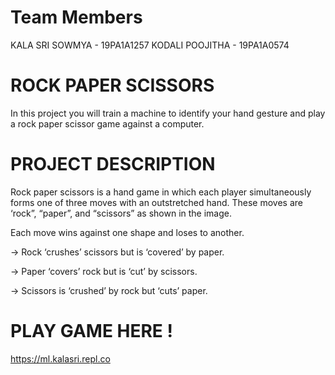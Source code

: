 # Team Members
KALA SRI SOWMYA - 19PA1A1257
KODALI POOJITHA - 19PA1A0574
# ROCK PAPER SCISSORS
   In this project you will train a machine to identify your hand gesture and play a rock
paper scissor game against a computer.
# PROJECT DESCRIPTION
Rock paper scissors is a hand game in which each player simultaneously forms one of
three moves with an outstretched hand. These moves are ‘rock”, “paper”, and “scissors”
as shown in the image.

Each move wins against one shape and loses to another.

-> Rock ‘crushes’ scissors but is ‘covered’ by paper.

-> Paper ‘covers’ rock but is ‘cut’ by scissors.

-> Scissors is ‘crushed’ by rock but ‘cuts’ paper.

# PLAY GAME HERE !
  https://ml.kalasri.repl.co
